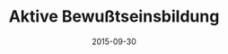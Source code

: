 ---
abstract: ''
authors:
- Christian Schanes
- Florian Fankhauser
- Thomas Grechenig
date: '2015-09-30'
featured: false
links:
- name: Publik
  url: https://publik.tuwien.ac.at/showentry.php?ID=246603&lang=1
publication_types:
- '0'
publishDate: '2015-09-30'
title: Aktive Bewußtseinsbildung
url_pdf: ''
---